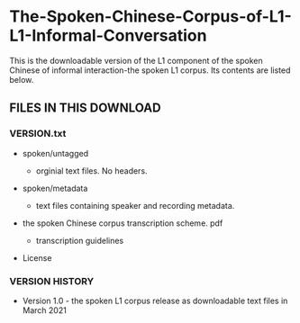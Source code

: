 # The-Spoken-Chinese-Corpus-of-L1-L1-Informal-Conversation
This is the downloadable version of the L1 component of the spoken Chinese of informal interaction-the spoken L1 corpus.
Its contents are listed below.

FILES IN THIS DOWNLOAD
----------------------
### VERSION.txt

* spoken/untagged
  * orginial text files. No headers.

* spoken/metadata
  * text files containing speaker and recording metadata.

* the spoken Chinese corpus transcription scheme. pdf
  * transcription guidelines
* License

### VERSION HISTORY

* Version 1.0 - the spoken L1 corpus release as downloadable text files in March 2021
